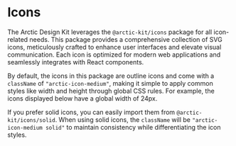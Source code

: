 # Icons

The Arctic Design Kit leverages the `@arctic-kit/icons` package for all icon-related needs. This package provides a comprehensive collection of SVG icons, meticulously crafted to enhance user interfaces and elevate visual communication. Each icon is optimized for modern web applications and seamlessly integrates with React components.

By default, the icons in this package are outline icons and come with a `className` of `"arctic-icon-medium"`, making it simple to apply common styles like width and height through global CSS rules. For example, the icons displayed below have a global width of 24px.

If you prefer solid icons, you can easily import them from `@arctic-kit/icons/solid`. When using solid icons, the `className` will be `"arctic-icon-medium solid"` to maintain consistency while differentiating the icon styles.
